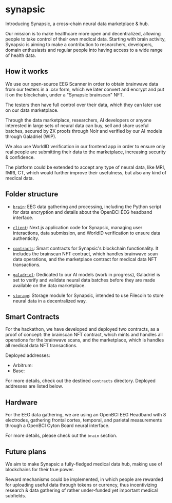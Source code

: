 # synapsic

Introducing Synapsic, a cross-chain neural data marketplace & hub.

Our mission is to make healthcare more open and decentralized, allowing people to take control of their own medical data. Starting with brain activity, Synapsic is aiming to make a contribution to researchers, developers, domain enthusiasts and regular people into having access to a wide range of health data.

## How it works

We use our open-source EEG Scanner in order to obtain brainwave data from our testers in a .csv form, which we later convert and encrypt and put it on the blockchain, under a "Synapsic brainscan" NFT.

The testers then have full control over their data, which they can later use on our data marketplace.

Through the data marketplace, researchers, AI developers or anyone interested in large sets of neural data can buy, sell and share useful batches, secured by ZK proofs through Noir and verified by our AI models through Galadriel (WIP).

We also use WorldID verification in our frontend app in order to ensure only real people are submitting their data to the marketplace, increasing security & confidence.

The platform could be extended to accept any type of neural data, like MRI, fMRI, CT, which would further improve their usefulness, but also any kind of medical data.

## Folder structure

- [`brain`](/brain): EEG data gathering and processing, including the Python script for data encryption and details about the OpenBCI EEG headband interface.

- [`client`](/client): Next.js application code for Synapsic, managing user interactions, data submission, and WorldID verification to ensure data authenticity.

- [`contracts`](/contracts): Smart contracts for Synapsic's blockchain functionality. It includes the brainscan NFT contract, which handles brainwave scan data operations, and the marketplace contract for medical data NFT transactions.

- [`galadriel`](/galadriel): Dedicated to our AI models (work in progress), Galadriel is set to verify and validate neural data batches before they are made available on the data marketplace.

- [`storage`](/storage): Storage module for Synapsic, intended to use Filecoin to store neural data in a decentralized way.

## Smart Contracts

For the hackathon, we have developed and deployed two contracts, as a proof of concept: the brainscan NFT contract, which mints and handles all operations for the brainwave scans, and the marketplace, which is handles all medical data NFT transactions.

Deployed addresses:

- Arbitrum:
- Base:

For more details, check out the destined `contracts` directory. Deployed addresses are listed below.

## Hardware

For the EEG data gathering, we are using an OpenBCI EEG Headband with 8 electrodes, gathering frontal cortex, temporal, and parietal measurements through a OpenBCI Cyton Board neural interface.

For more details, please check out the `brain` section.

## Future plans

We aim to make Synapsic a fully-fledged medical data hub, making use of blockchains for their true power.

Reward mechanisms could be implemented, in which people are rewarded for uploading useful data through tokens or currency, thus incentivizing research & data gathering of rather under-funded yet important medical subfields.
